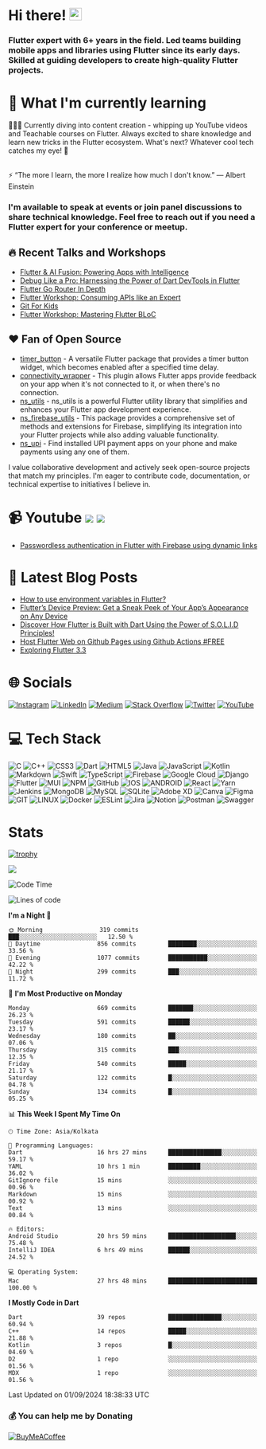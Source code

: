 # Hi there! <img src="https://media.giphy.com/media/hvRJCLFzcasrR4ia7z/giphy.gif" width="25px">

### Flutter expert with 6+ years in the field. Led teams building mobile apps and libraries using Flutter since its early days. Skilled at guiding developers to create high-quality Flutter projects.

# 🌱 What I'm currently learning

👨🏾‍💻 Currently diving into content creation - whipping up YouTube videos and Teachable courses on Flutter. Always
excited to share knowledge and learn new tricks in the Flutter ecosystem. What's next? Whatever cool tech catches my
eye! 🚀

<br>
⚡ “The more I learn, the more I realize how much I don't know.” ― Albert Einstein

### I'm available to speak at events or join panel discussions to share technical knowledge. Feel free to reach out if you need a Flutter expert for your conference or meetup.

## 🔥 Recent Talks and Workshops

- [Flutter & AI Fusion: Powering Apps with Intelligence](https://www.linkedin.com/posts/ajaykumar2114_flutter-flutternagpur-fluttercommunity-activity-7167534526716428288-DBK4?utm_source=share&utm_medium=member_desktop)
- [Debug Like a Pro: Harnessing the Power of Dart DevTools in Flutter]()
- [Flutter Go Router In Depth]()
- [Flutter Workshop: Consuming APIs like an Expert]()
- [Git For Kids]()
- [Flutter Workshop: Mastering Flutter BLoC]()

## ❤️ Fan of Open Source

- [timer_button](https://pub.dev/packages/timer_button) - A versatile Flutter package that provides a timer button
  widget, which becomes enabled after a specified time delay.
- [connectivity_wrapper](https://pub.dev/packages/connectivity_wrapper) - This plugin allows Flutter apps provide
  feedback on your app when it's not connected to it, or when there's no connection.
- [ns_utils](https://pub.dev/packages/ns_utils) - ns_utils is a powerful Flutter utility library that simplifies and
  enhances your Flutter app development experience.
- [ns_firebase_utils](https://pub.dev/packages/ns_firebase_utils) - This package provides a comprehensive set of methods
  and extensions for Firebase, simplifying its integration into your Flutter projects while also adding valuable
  functionality.
- [ns_upi](https://pub.dev/packages/ns_upi) - Find installed UPI payment apps on your phone and make payments using any
  one of them.

I value collaborative development and actively seek open-source projects that match my principles. I'm eager to
contribute code, documentation, or technical expertise to initiatives I believe in.

# 📹 Youtube [<img src="https://img.shields.io/youtube/channel/subscribers/UCyV2fy32RyPgOco83tMkR-g?style=social" />][youtube] [<img src="https://img.shields.io/youtube/channel/views/UCyV2fy32RyPgOco83tMkR-g?style=social" />][youtube]

- [Passwordless authentication in Flutter with Firebase using dynamic links](https://www.youtube.com/watch?v=JHTSgFl8VH0)

# 📕 Latest Blog Posts

<!-- BLOG-POST-LIST:START -->
- [How to use environment variables in Flutter?](https://blog.nonstopio.com/how-to-use-environment-variables-in-flutter-90cfc882177d?source=rss-809bf38703df------2)
- [Flutter’s Device Preview: Get a Sneak Peek of Your App’s Appearance on Any Device](https://blog.nonstopio.com/flutters-device-preview-get-a-sneak-peek-of-your-app-s-appearance-on-any-device-c55526604588?source=rss-809bf38703df------2)
- [Discover How Flutter is Built with Dart Using the Power of S.O.L.I.D Principles!](https://blog.nonstopio.com/discover-how-flutter-is-built-with-dart-using-the-power-of-s-o-l-i-d-principles-459781210913?source=rss-809bf38703df------2)
- [Host Flutter Web on Github Pages using Github Actions #FREE](https://blog.nonstopio.com/host-flutter-web-on-github-pages-using-github-actions-free-168585ec2981?source=rss-809bf38703df------2)
- [Exploring Flutter 3.3](https://blog.nonstopio.com/exploring-the-new-flutter-3-3-4d9e0fd062ff?source=rss-809bf38703df------2)
<!-- BLOG-POST-LIST:END -->

# 🌐 Socials

[![Instagram](https://img.shields.io/badge/Instagram-%23E4405F.svg?logo=Instagram&logoColor=white)][instagram]
[![LinkedIn](https://img.shields.io/badge/LinkedIn-%230077B5.svg?logo=linkedin&logoColor=white)][linkedin]
[![Medium](https://img.shields.io/badge/Medium-12100E?logo=medium&logoColor=white)][medium]
[![Stack Overflow](https://img.shields.io/badge/-Stackoverflow-FE7A16?logo=stack-overflow&logoColor=white)][stackoverflow]
[![Twitter](https://img.shields.io/badge/Twitter-%231DA1F2.svg?logo=Twitter&logoColor=white)][twitter]
[![YouTube](https://img.shields.io/badge/YouTube-%23FF0000.svg?logo=YouTube&logoColor=white)][youtube]

# 💻 Tech Stack

![C](https://img.shields.io/badge/c-%2300599C.svg?style=for-the-badge&logo=c&logoColor=white) ![C++](https://img.shields.io/badge/c++-%2300599C.svg?style=for-the-badge&logo=c%2B%2B&logoColor=white) ![CSS3](https://img.shields.io/badge/css3-%231572B6.svg?style=for-the-badge&logo=css3&logoColor=white) ![Dart](https://img.shields.io/badge/dart-%230175C2.svg?style=for-the-badge&logo=dart&logoColor=white) ![HTML5](https://img.shields.io/badge/html5-%23E34F26.svg?style=for-the-badge&logo=html5&logoColor=white) ![Java](https://img.shields.io/badge/java-%23ED8B00.svg?style=for-the-badge&logo=java&logoColor=white) ![JavaScript](https://img.shields.io/badge/javascript-%23323330.svg?style=for-the-badge&logo=javascript&logoColor=%23F7DF1E) ![Kotlin](https://img.shields.io/badge/kotlin-%230095D5.svg?style=for-the-badge&logo=kotlin&logoColor=white) ![Markdown](https://img.shields.io/badge/markdown-%23000000.svg?style=for-the-badge&logo=markdown&logoColor=white) ![Swift](https://img.shields.io/badge/swift-F54A2A?style=for-the-badge&logo=swift&logoColor=white) ![TypeScript](https://img.shields.io/badge/typescript-%23007ACC.svg?style=for-the-badge&logo=typescript&logoColor=white) ![Firebase](https://img.shields.io/badge/firebase-%23039BE5.svg?style=for-the-badge&logo=firebase) ![Google Cloud](https://img.shields.io/badge/Google%20Cloud-%234285F4.svg?style=for-the-badge&logo=google-cloud&logoColor=white) ![Django](https://img.shields.io/badge/django-%23092E20.svg?style=for-the-badge&logo=django&logoColor=white) ![Flutter](https://img.shields.io/badge/Flutter-%2302569B.svg?style=for-the-badge&logo=Flutter&logoColor=white) ![MUI](https://img.shields.io/badge/MUI-%230081CB.svg?style=for-the-badge&logo=material-ui&logoColor=white) ![NPM](https://img.shields.io/badge/NPM-%23000000.svg?style=for-the-badge&logo=npm&logoColor=white) ![GitHub](https://img.shields.io/badge/GitHub-%23121011.svg?style=for-the-badge&logo=github&logoColor=white) ![IOS](https://img.shields.io/badge/IOS-%2320232a.svg?style=for-the-badge&logo=apple&logoColor=white) ![ANDROID](https://img.shields.io/badge/android-%2320232a.svg?style=for-the-badge&logo=android&logoColor=%a4c639) ![React](https://img.shields.io/badge/react-%2320232a.svg?style=for-the-badge&logo=react&logoColor=%2361DAFB) ![Yarn](https://img.shields.io/badge/yarn-%232C8EBB.svg?style=for-the-badge&logo=yarn&logoColor=white) ![Jenkins](https://img.shields.io/badge/jenkins-%232C5263.svg?style=for-the-badge&logo=jenkins&logoColor=white) ![MongoDB](https://img.shields.io/badge/MongoDB-%234ea94b.svg?style=for-the-badge&logo=mongodb&logoColor=white) ![MySQL](https://img.shields.io/badge/mysql-%2300f.svg?style=for-the-badge&logo=mysql&logoColor=white) ![SQLite](https://img.shields.io/badge/sqlite-%2307405e.svg?style=for-the-badge&logo=sqlite&logoColor=white) ![Adobe XD](https://img.shields.io/badge/Adobe%20XD-470137?style=for-the-badge&logo=Adobe%20XD&logoColor=#FF61F6) ![Canva](https://img.shields.io/badge/Canva-%2300C4CC.svg?style=for-the-badge&logo=Canva&logoColor=white)    ![Figma](https://img.shields.io/badge/figma-%23F24E1E.svg?style=for-the-badge&logo=figma&logoColor=white) ![GIT](https://img.shields.io/badge/Git-fc6d26?style=for-the-badge&logo=git&logoColor=white) ![LINUX](https://img.shields.io/badge/Linux-FCC624?style=for-the-badge&logo=linux&logoColor=black) ![Docker](https://img.shields.io/badge/docker-%230db7ed.svg?style=for-the-badge&logo=docker&logoColor=white) ![ESLint](https://img.shields.io/badge/ESLint-4B3263?style=for-the-badge&logo=eslint&logoColor=white) ![Jira](https://img.shields.io/badge/jira-%230A0FFF.svg?style=for-the-badge&logo=jira&logoColor=white) ![Notion](https://img.shields.io/badge/Notion-%23000000.svg?style=for-the-badge&logo=notion&logoColor=white) ![Postman](https://img.shields.io/badge/Postman-FF6C37?style=for-the-badge&logo=postman&logoColor=white) ![Swagger](https://img.shields.io/badge/-Swagger-%23Clojure?style=for-the-badge&logo=swagger&logoColor=white)

# Stats

[![trophy](https://github-profile-trophy.vercel.app/?username=ProjectAJ14&theme=onedark)](https://github.com/ryo-ma/github-profile-trophy)

[![](https://visitcount.itsvg.in/api?id=projectaj14&icon=0&color=0)](https://visitcount.itsvg.in)

<!--START_SECTION:waka-->
![Code Time](http://img.shields.io/badge/Code%20Time-1%2C187%20hrs%2021%20mins-blue)

![Lines of code](https://img.shields.io/badge/From%20Hello%20World%20I%27ve%20Written-1.9%20million%20lines%20of%20code-blue)

**I'm a Night 🦉** 

```text
🌞 Morning                319 commits         ███░░░░░░░░░░░░░░░░░░░░░░   12.50 % 
🌆 Daytime                856 commits         ████████░░░░░░░░░░░░░░░░░   33.56 % 
🌃 Evening                1077 commits        ███████████░░░░░░░░░░░░░░   42.22 % 
🌙 Night                  299 commits         ███░░░░░░░░░░░░░░░░░░░░░░   11.72 % 
```
📅 **I'm Most Productive on Monday** 

```text
Monday                   669 commits         ███████░░░░░░░░░░░░░░░░░░   26.23 % 
Tuesday                  591 commits         ██████░░░░░░░░░░░░░░░░░░░   23.17 % 
Wednesday                180 commits         ██░░░░░░░░░░░░░░░░░░░░░░░   07.06 % 
Thursday                 315 commits         ███░░░░░░░░░░░░░░░░░░░░░░   12.35 % 
Friday                   540 commits         █████░░░░░░░░░░░░░░░░░░░░   21.17 % 
Saturday                 122 commits         █░░░░░░░░░░░░░░░░░░░░░░░░   04.78 % 
Sunday                   134 commits         █░░░░░░░░░░░░░░░░░░░░░░░░   05.25 % 
```


📊 **This Week I Spent My Time On** 

```text
🕑︎ Time Zone: Asia/Kolkata

💬 Programming Languages: 
Dart                     16 hrs 27 mins      ███████████████░░░░░░░░░░   59.17 % 
YAML                     10 hrs 1 min        █████████░░░░░░░░░░░░░░░░   36.02 % 
GitIgnore file           15 mins             ░░░░░░░░░░░░░░░░░░░░░░░░░   00.96 % 
Markdown                 15 mins             ░░░░░░░░░░░░░░░░░░░░░░░░░   00.92 % 
Text                     13 mins             ░░░░░░░░░░░░░░░░░░░░░░░░░   00.84 % 

🔥 Editors: 
Android Studio           20 hrs 59 mins      ███████████████████░░░░░░   75.48 % 
IntelliJ IDEA            6 hrs 49 mins       ██████░░░░░░░░░░░░░░░░░░░   24.52 % 

💻 Operating System: 
Mac                      27 hrs 48 mins      █████████████████████████   100.00 % 
```

**I Mostly Code in Dart** 

```text
Dart                     39 repos            ███████████████░░░░░░░░░░   60.94 % 
C++                      14 repos            █████░░░░░░░░░░░░░░░░░░░░   21.88 % 
Kotlin                   3 repos             █░░░░░░░░░░░░░░░░░░░░░░░░   04.69 % 
D2                       1 repo              ░░░░░░░░░░░░░░░░░░░░░░░░░   01.56 % 
MDX                      1 repo              ░░░░░░░░░░░░░░░░░░░░░░░░░   01.56 % 
```




 Last Updated on 01/09/2024 18:38:33 UTC
<!--END_SECTION:waka-->


### 💰 You can help me by Donating

[![BuyMeACoffee](https://img.shields.io/badge/Buy%20Me%20a%20Coffee-ffdd00?style=for-the-badge&logo=buy-me-a-coffee&logoColor=black)](https://www.buymeacoffee.com/projectaj)


[instagram]: https://www.instagram.com/ajaycodex

[linkedin]: https://linkedin.com/in/ajaykumar2114

[medium]: https://medium.com/@ajay.kumar_14

[stackoverflow]: https://stackoverflow.com/users/2868455

[youtube]: https://www.youtube.com/channel/UCyV2fy32RyPgOco83tMkR-g

[twitter]: https://twitter.com/AjayK_14




